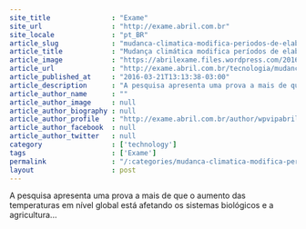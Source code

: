 ```yaml
---
site_title               : "Exame"
site_url                 : "http://exame.abril.com.br"
site_locale              : "pt_BR"
article_slug             : "mudanca-climatica-modifica-periodos-de-elaboracao-do-vinho"
article_title            : "Mudança climática modifica períodos de elaboração do vinho"
article_image            : "https://abrilexame.files.wordpress.com/2016/09/size_960_16_9_garrafas-de-vinhos3.jpg?quality=70&strip=all&w=960"
article_url              : "http://exame.abril.com.br/tecnologia/mudanca-climatica-modifica-periodos-de-elaboracao-do-vinho/"
article_published_at     : "2016-03-21T13:13:38-03:00"
article_description      : "A pesquisa apresenta uma prova a mais de que o aumento das temperaturas em nível global está afetando os sistemas biológicos e a agricultura..."
article_author_name      : ""
article_author_image     : null
article_author_biography : null
article_author_profile   : "http://exame.abril.com.br/author/wpvipabril/"
article_author_facebook  : null
article_author_twitter   : null
category                 : ['technology']
tags                     : ['Exame']
permalink                : "/:categories/mudanca-climatica-modifica-periodos-de-elaboracao-do-vinho/"
layout                   : post
---
```


A pesquisa apresenta uma prova a mais de que o aumento das temperaturas em nível global está afetando os sistemas biológicos e a agricultura...
